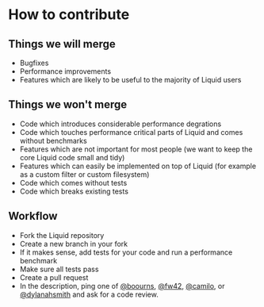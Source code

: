 # How to contribute

## Things we will merge

* Bugfixes
* Performance improvements
* Features which are likely to be useful to the majority of Liquid users

## Things we won't merge

* Code which introduces considerable performance degrations
* Code which touches performance critical parts of Liquid and comes without benchmarks
* Features which are not important for most people (we want to keep the core Liquid code small and tidy)
* Features which can easily be implemented on top of Liquid (for example as a custom filter or custom filesystem)
* Code which comes without tests
* Code which breaks existing tests

## Workflow

* Fork the Liquid repository
* Create a new branch in your fork
* If it makes sense, add tests for your code and run a performance benchmark
* Make sure all tests pass
* Create a pull request
* In the description, ping one of [@boourns](https://github.com/boourns), [@fw42](https://github.com/fw42), [@camilo](https://github.com/camilo), or [@dylanahsmith](https://github.com/dylanahsmith) and ask for a code review.

